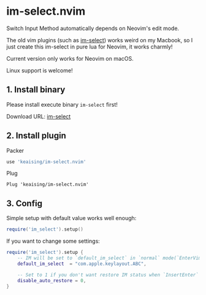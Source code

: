 # im-select.nvim

Switch Input Method automatically depends on Neovim's edit mode.

The old vim plugins (such as [im-select](https://github.com/daipeihust/im-select)) works weird on my Macbook, so I just create this im-select in pure lua for Neovim, it works charmly!

Current version only works for Neovim on macOS. 

Linux support is welcome!

## 1. Install binary

Please install execute binary `im-select` first!

Download URL:  [im-select](https://github.com/daipeihust/im-select)

## 2. Install plugin

Packer

``` lua
use 'keaising/im-select.nvim'
```

Plug

``` vim
Plug 'keaising/im-select.nvim'
```

## 3. Config

Simple setup with default value works well enough:

```lua
require('im_select').setup()
```

If you want to change some settings: 

```lua
require('im_select').setup {
	-- IM will be set to `default_im_select` in `normal` mode(`EnterVim` or `InsertLeave`)
	default_im_select  = "com.apple.keylayout.ABC",

	-- Set to 1 if you don't want restore IM status when `InsertEnter`
	disable_auto_restore = 0,
}
```

